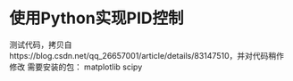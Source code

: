 # 使用Python实现PID控制
测试代码，拷贝自https://blog.csdn.net/qq_26657001/article/details/83147510，并对代码稍作修改
需要安装的包：
matplotlib
scipy